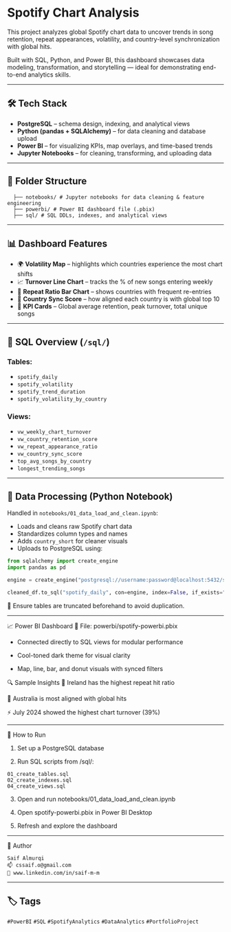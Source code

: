 # Spotify Chart Analysis

This project analyzes global Spotify chart data to uncover trends in song retention, repeat appearances, volatility, and country-level synchronization with global hits.

Built with SQL, Python, and Power BI, this dashboard showcases data modeling, transformation, and storytelling — ideal for demonstrating end-to-end analytics skills.

---

## 🛠 Tech Stack

- **PostgreSQL** – schema design, indexing, and analytical views
- **Python (pandas + SQLAlchemy)** – for data cleaning and database upload
- **Power BI** – for visualizing KPIs, map overlays, and time-based trends
- **Jupyter Notebooks** – for cleaning, transforming, and uploading data

---

## 📁 Folder Structure
```spotify-chart-analysis/
  ├── notebooks/ # Jupyter notebooks for data cleaning & feature engineering
  ├── powerbi/ # Power BI dashboard file (.pbix)
  ├── sql/ # SQL DDLs, indexes, and analytical views
```
---

## 📊 Dashboard Features

- 🌍 **Volatility Map** – highlights which countries experience the most chart shifts
- 📈 **Turnover Line Chart** – tracks the % of new songs entering weekly
- 🔁 **Repeat Ratio Bar Chart** – shows countries with frequent re-entries
- 🔗 **Country Sync Score** – how aligned each country is with global top 10
- 📌 **KPI Cards** – Global average retention, peak turnover, total unique songs

---

## 🧮 SQL Overview (`/sql/`)

### Tables:
- `spotify_daily`
- `spotify_volatility`
- `spotify_trend_duration`
- `spotify_volatility_by_country`

### Views:
- `vw_weekly_chart_turnover`
- `vw_country_retention_score`
- `vw_repeat_appearance_ratio`
- `vw_country_sync_score`
- `top_avg_songs_by_country`
- `longest_trending_songs`

---

## 🧼 Data Processing (Python Notebook)

Handled in `notebooks/01_data_load_and_clean.ipynb`:

- Loads and cleans raw Spotify chart data
- Standardizes column types and names
- Adds `country_short` for cleaner visuals
- Uploads to PostgreSQL using:

```python
from sqlalchemy import create_engine
import pandas as pd

engine = create_engine("postgresql://username:password@localhost:5432/spotify")

cleaned_df.to_sql("spotify_daily", con=engine, index=False, if_exists="append", method="multi")
```
🔄 Ensure tables are truncated beforehand to avoid duplication.

---

📈 Power BI Dashboard
📍 File: powerbi/spotify-powerbi.pbix

- Connected directly to SQL views for modular performance

- Cool-toned dark theme for visual clarity

- Map, line, bar, and donut visuals with synced filters

🔍 Sample Insights
🔁 Ireland has the highest repeat hit ratio

🔗 Australia is most aligned with global hits

⚡ July 2024 showed the highest chart turnover (39%)

---

🚀 How to Run
1. Set up a PostgreSQL database

2. Run SQL scripts from /sql/:
  ```
  01_create_tables.sql
  02_create_indexes.sql
  04_create_views.sql
```

3. Open and run notebooks/01_data_load_and_clean.ipynb

4. Open spotify-powerbi.pbix in Power BI Desktop

5. Refresh and explore the dashboard

---

👤 Author
```
Saif Almurqi
📫 cssaif.o@gmail.com
🔗 www.linkedin.com/in/saif-m-m
```
---

## 🏷 Tags

`#PowerBI` `#SQL` `#SpotifyAnalytics` `#DataAnalytics` `#PortfolioProject`

